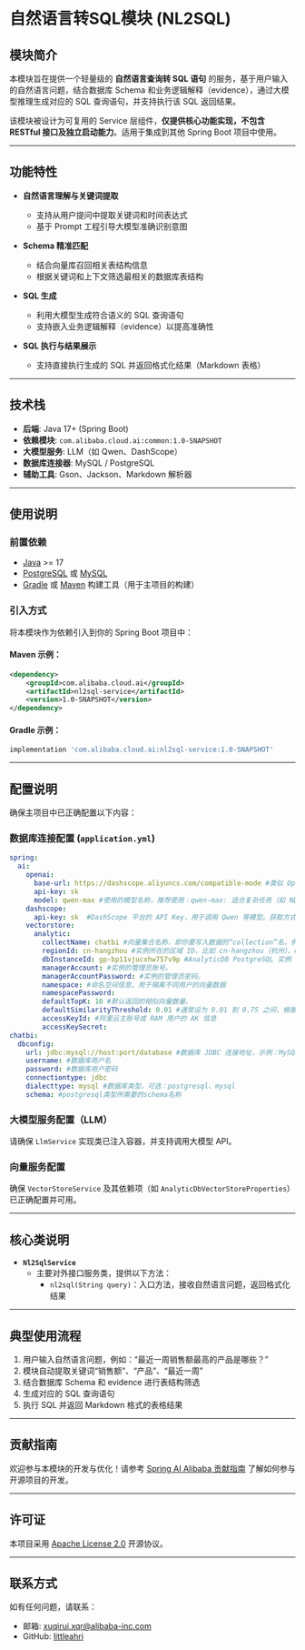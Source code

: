 # 自然语言转SQL模块 (NL2SQL)

## 模块简介

本模块旨在提供一个轻量级的 **自然语言查询转 SQL 语句** 的服务，基于用户输入的自然语言问题，结合数据库 Schema 和业务逻辑解释（evidence），通过大模型推理生成对应的 SQL 查询语句，并支持执行该 SQL 返回结果。

该模块被设计为可复用的 Service 层组件，**仅提供核心功能实现，不包含 RESTful 接口及独立启动能力**。适用于集成到其他 Spring Boot 项目中使用。

---

## 功能特性

- **自然语言理解与关键词提取**
  - 支持从用户提问中提取关键词和时间表达式
  - 基于 Prompt 工程引导大模型准确识别意图

- **Schema 精准匹配**
  - 结合向量库召回相关表结构信息
  - 根据关键词和上下文筛选最相关的数据库表结构

- **SQL 生成**
  - 利用大模型生成符合语义的 SQL 查询语句
  - 支持嵌入业务逻辑解释（evidence）以提高准确性

- **SQL 执行与结果展示**
  - 支持直接执行生成的 SQL 并返回格式化结果（Markdown 表格）

---

## 技术栈

- **后端**: Java 17+ (Spring Boot)
- **依赖模块**: `com.alibaba.cloud.ai:common:1.0-SNAPSHOT`
- **大模型服务**: LLM（如 Qwen、DashScope）
- **数据库连接器**: MySQL / PostgreSQL
- **辅助工具**: Gson、Jackson、Markdown 解析器

---

## 使用说明

### 前置依赖

- [Java](https://www.oracle.com/java/technologies/javase-jdk17-downloads.html) >= 17
- [PostgreSQL](https://www.postgresql.org/) 或 [MySQL](https://www.mysql.com/)
- [Gradle](https://gradle.org/) 或 [Maven](https://maven.apache.org/) 构建工具（用于主项目的构建）

### 引入方式

将本模块作为依赖引入到你的 Spring Boot 项目中：

#### Maven 示例：

```xml
<dependency>
    <groupId>com.alibaba.cloud.ai</groupId>
    <artifactId>nl2sql-service</artifactId>
    <version>1.0-SNAPSHOT</version>
</dependency>
```

#### Gradle 示例：

```groovy
implementation 'com.alibaba.cloud.ai:nl2sql-service:1.0-SNAPSHOT'
```

---

## 配置说明

确保主项目中已正确配置以下内容：

### 数据库连接配置 (`application.yml`)

```yaml
spring:
  ai:
    openai:
      base-url: https://dashscope.aliyuncs.com/compatible-mode #类似 OpenAI 接口风格的兼容地址，这里指向的是阿里云 DashScope 的兼容接口。
      api-key: sk
      model: qwen-max #使用的模型名称，推荐使用：qwen-max: 适合复杂任务（如 NL2SQL）qwen-plus: 平衡性能与成本
    dashscope:
      api-key: sk  #DashScope 平台的 API Key，用于调用 Qwen 等模型。获取方式：登录 DashScope 控制台 → 查看或创建 API Key。
    vectorstore:
      analytic:
        collectName: chatbi #向量集合名称，即你要写入数据的“collection”名，例如 chatbi
        regionId: cn-hangzhou #实例所在的区域 ID，比如 cn-hangzhou（杭州）、cn-beijing（北京）等。
        dbInstanceId: gp-bp11vjucxhw757v9p #AnalyticDB PostgreSQL 实例 ID，例如 gp-bp11vjucxhw757v9p
        managerAccount: #实例的管理员账号。
        managerAccountPassword: #实例的管理员密码。
        namespace: #命名空间信息，用于隔离不同用户的向量数据
        namespacePassword: 
        defaultTopK: 10 #默认返回的相似向量数量。
        defaultSimilarityThreshold: 0.01 #通常设为 0.01 到 0.75 之间，根据实际效果调整。
        accessKeyId: #阿里云主账号或 RAM 用户的 AK 信息
        accessKeySecret: 
chatbi:
  dbconfig:
    url: jdbc:mysql://host:port/database #数据库 JDBC 连接地址，示例：MySQL: jdbc:mysql://host:port/databasePostgreSQL: jdbc:postgresql://host:port/database
    username: #数据库用户名
    password: #数据库用户密码
    connectiontype: jdbc
    dialecttype: mysql #数据库类型，可选：postgresql、mysql
    schema: #postgresql类型所需要的schema名称

```

### 大模型服务配置（LLM）

请确保 `LlmService` 实现类已注入容器，并支持调用大模型 API。

### 向量服务配置

确保 `VectorStoreService` 及其依赖项（如 `AnalyticDbVectorStoreProperties`）已正确配置并可用。

---

## 核心类说明

- **`Nl2SqlService`**
  - 主要对外接口服务类，提供以下方法：
    - `nl2sql(String query)`：入口方法，接收自然语言问题，返回格式化结果

---

## 典型使用流程

1. 用户输入自然语言问题，例如：“最近一周销售额最高的产品是哪些？”
2. 模块自动提取关键词“销售额”、“产品”、“最近一周”
3. 结合数据库 Schema 和 evidence 进行表结构筛选
4. 生成对应的 SQL 查询语句
5. 执行 SQL 并返回 Markdown 格式的表格结果

---

## 贡献指南

欢迎参与本模块的开发与优化！请参考 [Spring AI Alibaba 贡献指南](https://github.com/alibaba/spring-ai-alibaba/blob/main/CONTRIBUTING.md) 了解如何参与开源项目的开发。

---

## 许可证

本项目采用 [Apache License 2.0](https://www.apache.org/licenses/LICENSE-2.0) 开源协议。

---

## 联系方式

如有任何问题，请联系：

- 邮箱: xuqirui.xqr@alibaba-inc.com
- GitHub: [littleahri](https://github.com/littleahri)
